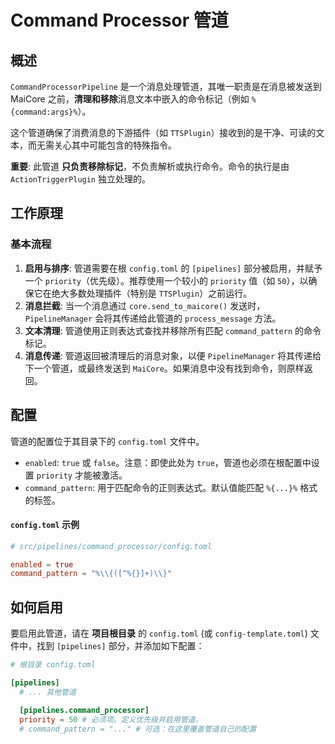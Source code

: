 # Command Processor 管道

## 概述
`CommandProcessorPipeline` 是一个消息处理管道，其唯一职责是在消息被发送到 MaiCore 之前，**清理和移除**消息文本中嵌入的命令标记（例如 `%{command:args}%`）。

这个管道确保了消费消息的下游插件（如 `TTSPlugin`）接收到的是干净、可读的文本，而无需关心其中可能包含的特殊指令。

**重要**: 此管道 **只负责移除标记**，不负责解析或执行命令。命令的执行是由 `ActionTriggerPlugin` 独立处理的。

## 工作原理

### 基本流程
1.  **启用与排序**: 管道需要在根 `config.toml` 的 `[pipelines]` 部分被启用，并赋予一个 `priority`（优先级）。推荐使用一个较小的 `priority` 值（如 `50`），以确保它在绝大多数处理插件（特别是 `TTSPlugin`）之前运行。
2.  **消息拦截**: 当一个消息通过 `core.send_to_maicore()` 发送时，`PipelineManager` 会将其传递给此管道的 `process_message` 方法。
3.  **文本清理**: 管道使用正则表达式查找并移除所有匹配 `command_pattern` 的命令标记。
4.  **消息传递**: 管道返回被清理后的消息对象，以便 `PipelineManager` 将其传递给下一个管道，或最终发送到 `MaiCore`。如果消息中没有找到命令，则原样返回。

## 配置

管道的配置位于其目录下的 `config.toml` 文件中。

- `enabled`: `true` 或 `false`。注意：即使此处为 `true`，管道也必须在根配置中设置 `priority` 才能被激活。
- `command_pattern`: 用于匹配命令的正则表达式。默认值能匹配 `%{...}%` 格式的标签。

#### `config.toml` 示例
```toml
# src/pipelines/command_processor/config.toml

enabled = true
command_pattern = "%\\{([^%{}]+)\\}"
```

## 如何启用

要启用此管道，请在 **项目根目录** 的 `config.toml` (或 `config-template.toml`) 文件中，找到 `[pipelines]` 部分，并添加如下配置：

```toml
# 根目录 config.toml

[pipelines]
  # ... 其他管道

  [pipelines.command_processor]
  priority = 50 # 必须项。定义优先级并启用管道。
  # command_pattern = "..." # 可选：在这里覆盖管道自己的配置
``` 